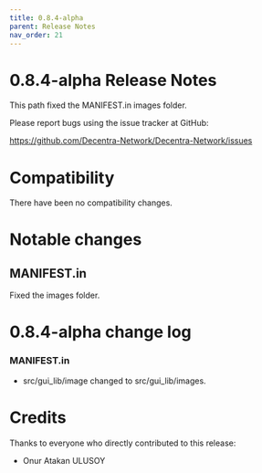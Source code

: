 ```yaml
---
title: 0.8.4-alpha
parent: Release Notes
nav_order: 21
---
```


# 0.8.4-alpha Release Notes

This path fixed the MANIFEST.in images folder.

Please report bugs using the issue tracker at GitHub:

<https://github.com/Decentra-Network/Decentra-Network/issues>

# Compatibility

There have been no compatibility changes.

# Notable changes

## MANIFEST.in

Fixed the images folder.

# 0.8.4-alpha change log

### MANIFEST.in

- src/gui_lib/image changed to src/gui_lib/images.

# Credits

Thanks to everyone who directly contributed to this release:

- Onur Atakan ULUSOY
